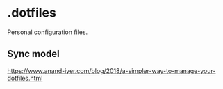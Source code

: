 # .dotfiles

Personal configuration files.

## Sync model

https://www.anand-iyer.com/blog/2018/a-simpler-way-to-manage-your-dotfiles.html
